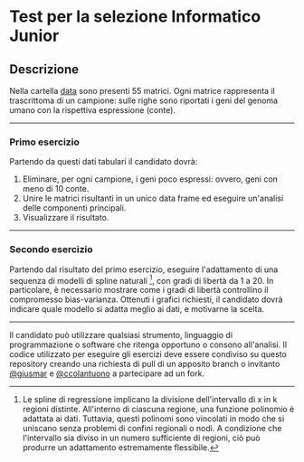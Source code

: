 # Test per la selezione Informatico Junior

## Descrizione

Nella cartella [data](data/) sono presenti 55 matrici. Ogni matrice rappresenta il trascrittoma di un campione: sulle righe sono riportati i geni del genoma umano con la rispettiva espressione (conte).

---

### Primo esercizio
Partendo da questi dati tabulari il candidato dovrà:

1) Eliminare, per ogni campione, i geni poco espressi: ovvero, geni con meno di 10 conte.
2) Unire le matrici risultanti in un unico data frame ed eseguire un'analisi delle componenti principali.
3) Visualizzare il risultato.

---

### Secondo esercizio
Partendo dal risultato del primo esercizio, eseguire l'adattamento di una sequenza di modelli di spline naturali [^1], con gradi di libertà da 1 a 20. In particolare, è necessario mostrare come i gradi di libertà controllino il compromesso bias-varianza. 
Ottenuti i grafici richiesti, il candidato dovrà indicare quale modello si adatta meglio ai dati, e motivarne la scelta.

---

Il candidato può utilizzare qualsiasi strumento, linguaggio di programmazione o software che ritenga opportuno o consono all'analisi. 
Il codice utilizzato per eseguire gli esercizi deve essere condiviso su questo repository creando una richiesta di pull di un apposito branch o invitanto [@giusmar](https://github.com/giusmar) e [@ccolantuono](https://github.com/ccolantuono) a partecipare ad un fork.

[^1]: Le spline di regressione implicano la divisione dell'intervallo di x in k regioni distinte. All'interno di ciascuna regione, una funzione polinomio è adattata ai dati. Tuttavia, questi polinomi sono vincolati in modo che si uniscano senza problemi di confini regionali o nodi. A condizione che l'intervallo sia diviso in un numero sufficiente di regioni, ciò può produrre un adattamento estremamente flessibile.
